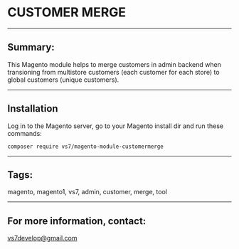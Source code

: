 # CUSTOMER MERGE

***

## Summary:

This Magento module helps to merge customers in admin backend when transioning from multistore customers (each customer for each store) to global customers (unique customers).

***

## Installation

Log in to the Magento server, go to your Magento install dir and run these commands:
```
composer require vs7/magento-module-customermerge
```
***

## Tags:

magento, magento1, vs7, admin, customer, merge, tool

***
## For more information, contact:
<vs7develop@gmail.com>
